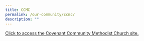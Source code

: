 ```yaml
---
title: CCMC
permalink: /our-community/ccmc/
description: ""
---
```

[Click to access the Covenant Community Methodist Church site.](https://www.ccmc.org.sg/)